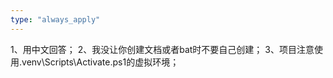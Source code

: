 ```yaml
---
type: "always_apply"
---
```


1、用中文回答；
2、我没让你创建文档或者bat时不要自己创建；
3、项目注意使用.venv\Scripts\Activate.ps1的虚拟环境；